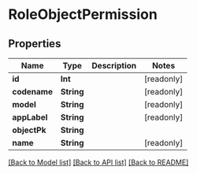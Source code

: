 # RoleObjectPermission

## Properties
Name | Type | Description | Notes
------------ | ------------- | ------------- | -------------
**id** | **Int** |  | [readonly] 
**codename** | **String** |  | [readonly] 
**model** | **String** |  | [readonly] 
**appLabel** | **String** |  | [readonly] 
**objectPk** | **String** |  | 
**name** | **String** |  | [readonly] 

[[Back to Model list]](../README.md#documentation-for-models) [[Back to API list]](../README.md#documentation-for-api-endpoints) [[Back to README]](../README.md)


